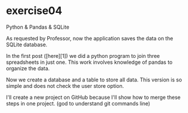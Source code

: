 # exercise04
Python &amp; Pandas &amp; SQLite

As requested by Professor, now the application saves the data on the SQLite database. 

In the first post ([here][1]) we did a python program to join three spreadsheets in just one. This work involves knowledge of pandas to organize the data.  

Now we create a database and a table to store all data.  This version is so simple and does not check the user store option. 

I'll create a new project on GitHub because I'll show how to merge these steps in one project. (god to understand git commands line)
